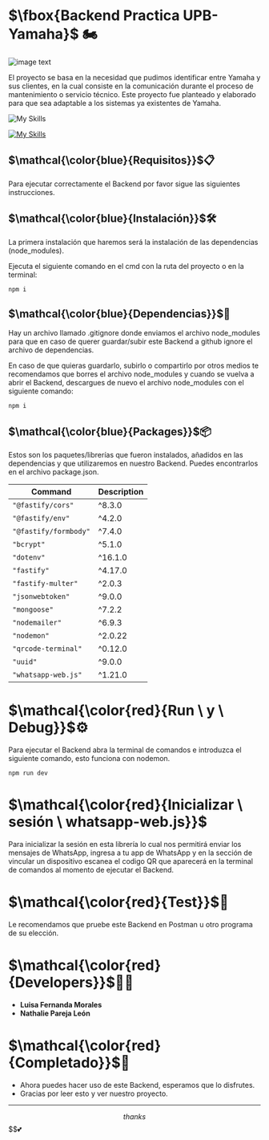 # $\fbox{Backend Practica UPB-Yamaha}$ 🏍️
![image text](https://blog.vantagecircle.com/content/images/2020/08/technology-in-the-workplace.png)

El proyecto se basa en la necesidad que pudimos identificar entre Yamaha y sus clientes, en la cual consiste en la comunicación durante el proceso de mantenimiento o servicio técnico. Este proyecto fue planteado y elaborado para que sea adaptable a los sistemas ya existentes de Yamaha.

![My Skills](https://skills.thijs.gg/icons?i=js,nodejs,mongodb,git,)

[![My Skills](https://skills.thijs.gg/icons?i=js,html,css,wasm)](https://skills.thijs.gg)

## $\mathcal{\color{blue}{Requisitos}}$📋

Para ejecutar correctamente el Backend por favor sigue las siguientes instrucciones.

## $\mathcal{\color{blue}{Instalación}}$🛠️

La primera instalación que haremos será la instalación de las dependencias (node_modules).

Ejecuta el siguiente comando en el cmd con la ruta del proyecto o en la terminal:
```
npm i
```
## $\mathcal{\color{blue}{Dependencias}}$📁

Hay un archivo llamado .gitignore donde enviamos el archivo node_modules para que en caso de querer guardar/subir este Backend a github ignore el archivo de dependencias.

En caso de que quieras guardarlo, subirlo o compartirlo por otros medios te recomendamos que borres el archivo node_modules y cuando se vuelva a abrir el Backend, descargues de nuevo el archivo node_modules con el siguiente comando:

```
npm i
```

## $\mathcal{\color{blue}{Packages}}$📦

Estos son los paquetes/librerías que fueron instalados, añadidos en las dependencias y que utilizaremos en nuestro Backend. Puedes encontrarlos en el archivo package.json.

| Command | Description |
| ---- | ---- |
| `"@fastify/cors"` | ^8.3.0 |
| `"@fastify/env"` | ^4.2.0 |
| `"@fastify/formbody"` | ^7.4.0 |
| `"bcrypt"` | ^5.1.0 |
| `"dotenv"` | ^16.1.0 |
| `"fastify"` | ^4.17.0 |
| `"fastify-multer"` | ^2.0.3 |
| `"jsonwebtoken"` | ^9.0.0 |
| `"mongoose"` | ^7.2.2 |
| `"nodemailer"` | ^6.9.3 |
| `"nodemon"` | ^2.0.22 |
| `"qrcode-terminal"` | ^0.12.0 |
| `"uuid"` | ^9.0.0 |
| `"whatsapp-web.js"` | ^1.21.0 |

# $\mathcal{\color{red}{Run \ y \ Debug}}$⚙️

Para ejecutar el Backend abra la terminal de comandos e introduzca el siguiente comando, esto funciona con nodemon.

```
npm run dev
```

# $\mathcal{\color{red}{Inicializar \ sesión \ whatsapp-web.js}}$

Para inicializar la sesión en esta librería lo cual nos permitirá enviar los mensajes de WhatsApp, ingresa a tu app de WhatsApp y en la sección de vincular un dispositivo escanea el codigo QR que aparecerá en la terminal de comandos al momento de ejecutar el Backend.

# $\mathcal{\color{red}{Test}}$🤖

Le recomendamos que pruebe este Backend en Postman u otro programa de su elección.

# $\mathcal{\color{red}{Developers}}$👩‍💻

* **Luisa Fernanda Morales** 
* **Nathalie Pareja León**

# $\mathcal{\color{red}{Completado}}$🦾

* Ahora puedes hacer uso de este Backend, esperamos que lo disfrutes.
* Gracias por leer esto y ver nuestro proyecto.
---
$$thanks$$
$$💕

